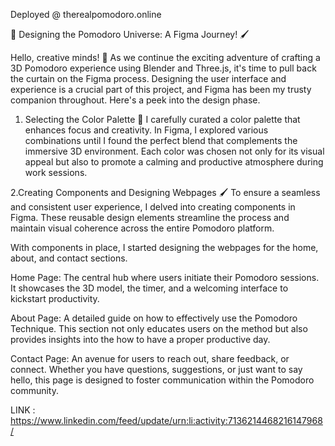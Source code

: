 Deployed @ therealpomodoro.online

🎨 Designing the Pomodoro Universe: A Figma Journey! 🖌️

Hello, creative minds! 👋 As we continue the exciting adventure of crafting a 3D Pomodoro experience using Blender and Three.js, it's time to pull back the curtain on the Figma process. Designing the user interface and experience is a crucial part of this project, and Figma has been my trusty companion throughout. Here's a peek into the design phase. 

1. Selecting the Color Palette 🎨
 I carefully curated a color palette that enhances focus and creativity. In Figma, I explored various combinations until I found the perfect blend that complements the immersive 3D environment. Each color was chosen not only for its visual appeal but also to promote a calming and productive atmosphere during work sessions.

2.Creating Components and Designing Webpages 🖌️
To ensure a seamless and consistent user experience, I delved into creating components in Figma. These reusable design elements streamline the process and maintain visual coherence across the entire Pomodoro platform.

With components in place, I started designing the webpages for the home, about, and contact sections.

Home Page: 
The central hub where users initiate their Pomodoro sessions. It showcases the 3D model, the timer, and a welcoming interface to kickstart productivity.

About Page: 
A detailed guide on how to effectively use the Pomodoro Technique. This section not only educates users on the method but also provides insights into the how to have a proper productive day.

Contact Page:
 An avenue for users to reach out, share feedback, or connect. Whether you have questions, suggestions, or just want to say hello, this page is designed to foster communication within the Pomodoro community.




LINK : https://www.linkedin.com/feed/update/urn:li:activity:7136214468216147968/ 
